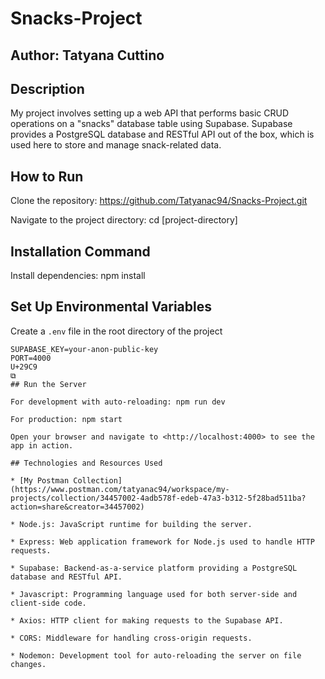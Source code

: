 # Snacks-Project

## Author: Tatyana Cuttino

## Description

My project involves setting up a web API that performs basic CRUD operations on a "snacks" database table using Supabase. Supabase provides a PostgreSQL database and RESTful API out of the box, which is used here to store and manage snack-related data.

## How to Run

Clone the repository: <https://github.com/Tatyanac94/Snacks-Project.git>

Navigate to the project directory: cd [project-directory]

## Installation Command

Install dependencies: npm install

## Set Up Environmental Variables

Create a `.env` file in the root directory of the project

```SUPABASE_URL=https://your-project-id.supabase.co
SUPABASE_KEY=your-anon-public-key
PORT=4000
U+29C9
⧉
## Run the Server

For development with auto-reloading: npm run dev

For production: npm start

Open your browser and navigate to <http://localhost:4000> to see the app in action.

## Technologies and Resources Used

* [My Postman Collection](https://www.postman.com/tatyanac94/workspace/my-projects/collection/34457002-4adb578f-edeb-47a3-b312-5f28bad511ba?action=share&creator=34457002)

* Node.js: JavaScript runtime for building the server.

* Express: Web application framework for Node.js used to handle HTTP requests.

* Supabase: Backend-as-a-service platform providing a PostgreSQL database and RESTful API.

* Javascript: Programming language used for both server-side and client-side code.

* Axios: HTTP client for making requests to the Supabase API.

* CORS: Middleware for handling cross-origin requests.

* Nodemon: Development tool for auto-reloading the server on file changes.
